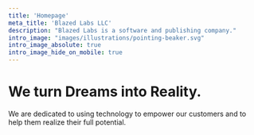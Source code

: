 ```yaml
---
title: 'Homepage'
meta_title: 'Blazed Labs LLC'
description: "Blazed Labs is a software and publishing company."
intro_image: "images/illustrations/pointing-beaker.svg"
intro_image_absolute: true
intro_image_hide_on_mobile: true
---
```


# We turn Dreams into Reality.

We are dedicated to using technology to empower our customers and to help them realize their full potential.
